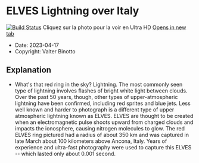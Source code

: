 # ELVES Lightning over Italy

[![Build Status](https://apod.nasa.gov/apod/image/2304/Elves_Binotto_1080.jpg)](https://apod.nasa.gov/apod/image/2304/Elves_Binotto_2000.jpg)
 Cliquez sur la photo pour la voir en Ultra HD
[Opens in new tab](https://external.ink?to=/placeholder.com)

- Date: 2023-04-17
- Copyright: Valter Binotto

## Explanation
 - What's that red ring in the sky? Lightning. The most commonly seen type of lightning involves flashes of bright white light between clouds. Over the past 50 years, though, other types of upper-atmospheric lightning have been confirmed, including red sprites and blue jets. Less well known and harder to photograph is a different type of upper atmospheric lightning known as ELVES. ELVES are thought to be created when an electromagnetic pulse shoots upward from charged clouds and impacts the ionosphere, causing nitrogen molecules to glow.  The red ELVES ring pictured had a radius of about 350 km and was captured in late March about 100 kilometers above Ancona, Italy. Years of experience and ultra-fast photography were used to capture this ELVES -- which lasted only about 0.001 second.